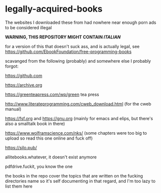 # legally-acquired-books
The websites I downloaded these from had nowhere near enough porn ads to be considered illegal

__WARNING, THIS REPOSITORY MIGHT CONTAIN *ITALIAN*__



for a version of this that doesn't suck ass, and is actually legal, see https://github.com/EbookFoundation/free-programming-books



scavanged from the following (probably) and somewhere else I probably forgot:

https://github.com

https://archive.org

https://greenteapress.com/wp/green tea press

http://www.literateprogramming.com/cweb_download.html (for the cweb manual)

https://fsf.org and https://gnu.org (mainly for emacs and elips, but there's also a smalltalk book in there)

https://www.wolframscience.com/nks/ (some chapters were too big to upload so read this one online and fuck off)

https://silo.pub/

allitebooks.whatever, it doesn't exist anymore

pdfdrive.fuckit, you know the one

the books in the repo cover the topics that are written on the fucking directories name so it's self documenting in that regard, and I'm too lazy to list them here
